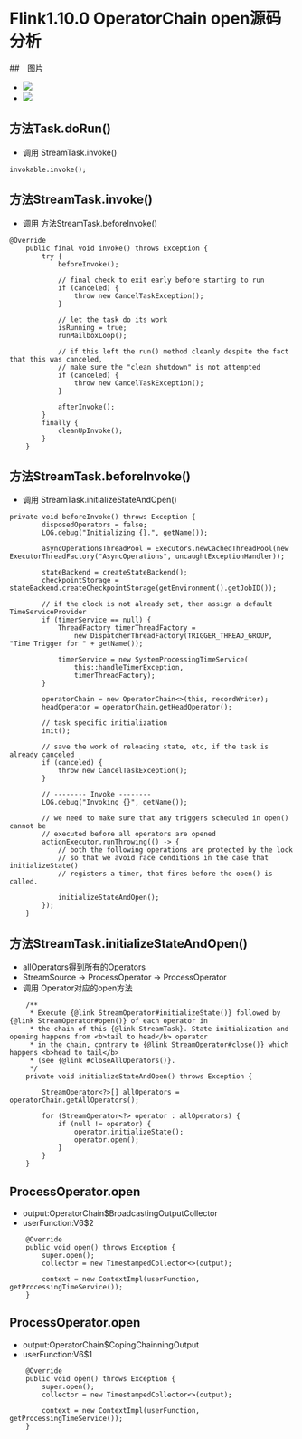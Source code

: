 # Flink1.10.0 OperatorChain open源码分析

##　图片
- ![](https://github.com/opensourceteams/fink-maven-scala-2/blob/master/md/images/wordCount/flink-streamGraph-3.png)
- ![](https://github.com/opensourceteams/flink.1.10.0_frauddetection_java/blob/master/md/img/open.png)
## 方法Task.doRun()
- 调用 StreamTask.invoke()
```
invokable.invoke();
```


## 方法StreamTask.invoke()
- 调用 方法StreamTask.beforeInvoke()
```
@Override
	public final void invoke() throws Exception {
		try {
			beforeInvoke();

			// final check to exit early before starting to run
			if (canceled) {
				throw new CancelTaskException();
			}

			// let the task do its work
			isRunning = true;
			runMailboxLoop();

			// if this left the run() method cleanly despite the fact that this was canceled,
			// make sure the "clean shutdown" is not attempted
			if (canceled) {
				throw new CancelTaskException();
			}

			afterInvoke();
		}
		finally {
			cleanUpInvoke();
		}
	}
```
## 方法StreamTask.beforeInvoke()
- 调用 StreamTask.initializeStateAndOpen()

```
private void beforeInvoke() throws Exception {
		disposedOperators = false;
		LOG.debug("Initializing {}.", getName());

		asyncOperationsThreadPool = Executors.newCachedThreadPool(new ExecutorThreadFactory("AsyncOperations", uncaughtExceptionHandler));

		stateBackend = createStateBackend();
		checkpointStorage = stateBackend.createCheckpointStorage(getEnvironment().getJobID());

		// if the clock is not already set, then assign a default TimeServiceProvider
		if (timerService == null) {
			ThreadFactory timerThreadFactory =
				new DispatcherThreadFactory(TRIGGER_THREAD_GROUP, "Time Trigger for " + getName());

			timerService = new SystemProcessingTimeService(
				this::handleTimerException,
				timerThreadFactory);
		}

		operatorChain = new OperatorChain<>(this, recordWriter);
		headOperator = operatorChain.getHeadOperator();

		// task specific initialization
		init();

		// save the work of reloading state, etc, if the task is already canceled
		if (canceled) {
			throw new CancelTaskException();
		}

		// -------- Invoke --------
		LOG.debug("Invoking {}", getName());

		// we need to make sure that any triggers scheduled in open() cannot be
		// executed before all operators are opened
		actionExecutor.runThrowing(() -> {
			// both the following operations are protected by the lock
			// so that we avoid race conditions in the case that initializeState()
			// registers a timer, that fires before the open() is called.

			initializeStateAndOpen();
		});
	}
```
## 方法StreamTask.initializeStateAndOpen()
- allOperators得到所有的Operators
- StreamSource -> ProcessOperator -> ProcessOperator
- 调用 Operator对应的open方法

```
	/**
	 * Execute {@link StreamOperator#initializeState()} followed by {@link StreamOperator#open()} of each operator in
	 * the chain of this {@link StreamTask}. State initialization and opening happens from <b>tail to head</b> operator
	 * in the chain, contrary to {@link StreamOperator#close()} which happens <b>head to tail</b>
	 * (see {@link #closeAllOperators()}.
	 */
	private void initializeStateAndOpen() throws Exception {

		StreamOperator<?>[] allOperators = operatorChain.getAllOperators();

		for (StreamOperator<?> operator : allOperators) {
			if (null != operator) {
				operator.initializeState();
				operator.open();
			}
		}
	}
```


## ProcessOperator.open
- output:OperatorChain$BroadcastingOutputCollector
- userFunction:V6$2

```
	@Override
	public void open() throws Exception {
		super.open();
		collector = new TimestampedCollector<>(output);

		context = new ContextImpl(userFunction, getProcessingTimeService());
	}
```

## ProcessOperator.open
- output:OperatorChain$CopingChainningOutput
- userFunction:V6$1

```
	@Override
	public void open() throws Exception {
		super.open();
		collector = new TimestampedCollector<>(output);

		context = new ContextImpl(userFunction, getProcessingTimeService());
	}
```












